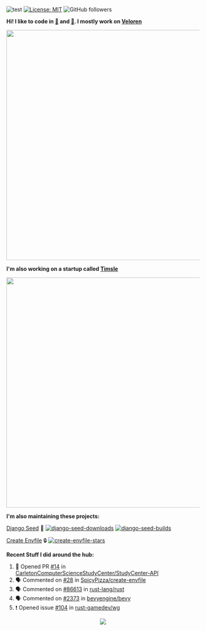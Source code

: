 ![test](https://hits.seeyoufarm.com/api/count/incr/badge.svg?url=https://github.com/AngelOnFira)
[![License: MIT](https://img.shields.io/badge/License-MIT-yellow.svg)](https://opensource.org/licenses/MIT)
![GitHub followers](https://img.shields.io/github/followers/angelonfira?style=social)

**Hi! I like to code in [:crab:](https://www.rust-lang.org/) and [:snake:](https://www.python.org/). I mostly work on [Veloren](https://veloren.net)**

<p align="center">
  <img width="600" src="https://media.discordapp.net/attachments/444005079410802699/730566298073038949/rsz_5f0656b6aa176.png">
</p>

**I'm also working on a startup called [Timsle](https://timsle.com)**

<p align="center">
  <img width="600" src="https://media.discordapp.net/attachments/444005079410802699/730566842674053130/rsz_5f0657242abb4.png">
</p>

**I'm also maintaining these projects:**

[Django Seed](https://github.com/Brobin/django-seed)
:seedling:
[![django-seed-downloads](https://pepy.tech/badge/django-seed)](https://pepy.tech/project/django-seed)
[![django-seed-builds](https://github.com/Brobin/django-seed/workflows/Test/badge.svg)](https://github.com/Brobin/django-seed)

[Create Envfile](https://github.com/SpicyPizza/create-envfile)
:lock:
[![create-envfile-stars](https://img.shields.io/github/stars/SpicyPizza/create-envfile?style=social)](https://github.com/SpicyPizza/create-envfile)

**Recent Stuff I did around the hub:**

<!--START_SECTION:activity-->
1. 💪 Opened PR [#14](https://github.com/CarletonComputerScienceStudyCenter/StudyCenter-API/pull/14) in [CarletonComputerScienceStudyCenter/StudyCenter-API](https://github.com/CarletonComputerScienceStudyCenter/StudyCenter-API)
2. 🗣 Commented on [#28](https://github.com/SpicyPizza/create-envfile/issues/28) in [SpicyPizza/create-envfile](https://github.com/SpicyPizza/create-envfile)
3. 🗣 Commented on [#86613](https://github.com/rust-lang/rust/issues/86613) in [rust-lang/rust](https://github.com/rust-lang/rust)
4. 🗣 Commented on [#2373](https://github.com/bevyengine/bevy/issues/2373) in [bevyengine/bevy](https://github.com/bevyengine/bevy)
5. ❗️ Opened issue [#104](https://github.com/rust-gamedev/wg/issues/104) in [rust-gamedev/wg](https://github.com/rust-gamedev/wg)
<!--END_SECTION:activity-->

<p align="center">
  <img src="https://github-profile-trophy.vercel.app/?username=angelonfira&column=4&theme=nord&margin-w=15&margin-h=15">
</p>
